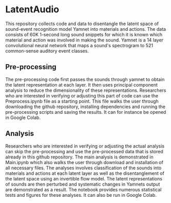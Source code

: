 # LatentAudio
This repository collects code and data to disentangle the latent space of sound-event recognition model Yamnet into materials and actions. The data consists of 60K 1-second long sound snippets for which it is known which material and action was involved in making the sound. Yamnet is a 14 layer convolutional neural network that maps a sound's spectrogram to 521 common-sense auditory event classes. 

## Pre-processing
The pre-processing code first passes the sounds through yamnet to obtain the latent representation at each layer. It then uses principal component analysis to reduce the dimensionality of these representations. Researchers who are interested in verifying or adjusting this part of code can use the Preprocess.ipynb file as a starting point. This file walks the user through downloading the github repository, installing dependencies and running the pre-processing scripts and saving the results. It can for instance be opened in Google Colab.

## Analysis
Researchers who are interested in verifying or adjusting the actual analysis can skip the pre-processing and use the pre-processed data that is stored already in this github repository. The main analysis is demonstrated in Main.ipynb which also walks the user through download and installation of all necessary files. The analyses involves classification of the sounds into materials and actions at each latent layer as well as the disentanglement of the latent space using an invertible flow model. The latent representations of sounds are then perturbed and systematic changes in Yamnets output are demonstrated as a result. The notebook provides numerous statistical tests and figures for these analyses. It can also be run in Google Colab.

